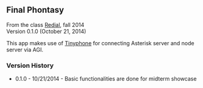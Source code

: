 Final Phontasy
--------------
From the class [Redial](http://www.itp-redial.com/class/), fall 2014  
Version 0.1.0 (October 21, 2014)

This app makes use of [Tinyphone](https://github.com/itp-redial/tinyphone) for connecting Asterisk server and node server via AGI.

### Version History
- 0.1.0   - 10/21/2014		- Basic functionalities are done for midterm showcase
